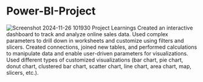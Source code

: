 # Power-BI-Project

![Screenshot 2024-11-26 101930](https://github.com/user-attachments/assets/b73fdc2f-0cd3-4373-b034-0d9f8e9460e9)
Project Learnings
Created an interactive dashboard to track and analyze online sales data.
Used complex parameters to drill down in worksheets and customize using filters and slicers.
Created connections, joined new tables, and performed calculations to manipulate data and enable user-driven parameters for visualizations.
Used different types of customized visualizations (bar chart, pie chart, donut chart, clustered bar chart, scatter chart, line chart, area chart, map, slicers, etc.).
